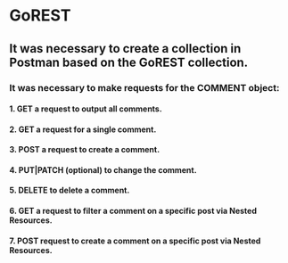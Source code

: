 # GoREST
## It was necessary to create a collection in Postman based on the GoREST collection.
### It was necessary to make requests for the COMMENT object: 
#### 1. GET a request to output all comments.
#### 2. GET a request for a single comment.
#### 3. POST a request to create a comment.
#### 4. PUT|PATCH (optional) to change the comment.
#### 5. DELETE to delete a comment.
#### 6. GET a request to filter a comment on a specific post via Nested Resources.
#### 7. POST request to create a comment on a specific post via Nested Resources.
